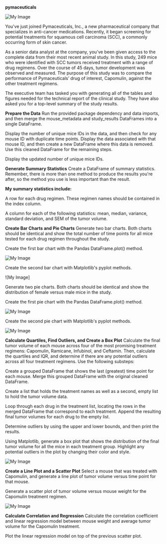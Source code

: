 **pymaceuticals**

![My Image](Image%20Graphs/READ%20ME%20Image%20animal-testing-hero.jpg?raw=true)

You've just joined Pymaceuticals, Inc., a new pharmaceutical company that specializes in anti-cancer medications. Recently, it began screening for potential treatments for squamous cell carcinoma (SCC), a commonly occurring form of skin cancer.

As a senior data analyst at the company, you've been given access to the complete data from their most recent animal study. In this study, 249 mice who were identified with SCC tumors received treatment with a range of drug regimens. Over the course of 45 days, tumor development was observed and measured. The purpose of this study was to compare the performance of Pymaceuticals’ drug of interest, Capomulin, against the other treatment regimens.

The executive team has tasked you with generating all of the tables and figures needed for the technical report of the clinical study. They have also asked you for a top-level summary of the study results.

**Prepare the Data**
Run the provided package dependency and data imports, and then merge the mouse_metadata and study_results DataFrames into a single DataFrame.

Display the number of unique mice IDs in the data, and then check for any mouse ID with duplicate time points. Display the data associated with that mouse ID, and then create a new DataFrame where this data is removed. Use this cleaned DataFrame for the remaining steps.

Display the updated number of unique mice IDs.

**Generate Summary Statistics**
Create a DataFrame of summary statistics. Remember, there is more than one method to produce the results you're after, so the method you use is less important than the result.

**My summary statistics include:**

A row for each drug regimen. These regimen names should be contained in the index column.

A column for each of the following statistics: mean, median, variance, standard deviation, and SEM of the tumor volume.

**Create Bar Charts and Pie Charts**
Generate two bar charts. Both charts should be identical and show the total number of time points for all mice tested for each drug regimen throughout the study.

Create the first bar chart with the Pandas DataFrame.plot() method.

![My Image](Image%20Graphs/Drug%20Regimen%20Bar%20Chart.png?raw=true)

Create the second bar chart with Matplotlib's pyplot methods.

![My Image]

Generate two pie charts. Both charts should be identical and show the distribution of female versus male mice in the study.

Create the first pie chart with the Pandas DataFrame.plot() method.

![My Image](Image%20Graphs/Pandas%20Pie%20Chart.png?raw=true)

Create the second pie chart with Matplotlib's pyplot methods.

![My Image](Image%20Graphs/Pyplot%20Pie%20Chart.png?raw=true)


**Calculate Quartiles, Find Outliers, and Create a Box Plot**
Calculate the final tumor volume of each mouse across four of the most promising treatment regimens: Capomulin, Ramicane, Infubinol, and Ceftamin. Then, calculate the quartiles and IQR, and determine if there are any potential outliers across all four treatment regimens. Use the following substeps:

Create a grouped DataFrame that shows the last (greatest) time point for each mouse. Merge this grouped DataFrame with the original cleaned DataFrame.

Create a list that holds the treatment names as well as a second, empty list to hold the tumor volume data.

Loop through each drug in the treatment list, locating the rows in the merged DataFrame that correspond to each treatment. Append the resulting final tumor volumes for each drug to the empty list.

Determine outliers by using the upper and lower bounds, and then print the results.

Using Matplotlib, generate a box plot that shows the distribution of the final tumor volume for all the mice in each treatment group. Highlight any potential outliers in the plot by changing their color and style.

![My Image](Image%20Graphs/Drug%20Regimen%20Tumor%20Box%20Plot.png?raw=true)

**Create a Line Plot and a Scatter Plot**
Select a mouse that was treated with Capomulin, and generate a line plot of tumor volume versus time point for that mouse.

Generate a scatter plot of tumor volume versus mouse weight for the Capomulin treatment regimen.

![My Image](Image%20Graphs/Capomulin%20Tumor%20vs%20Weight.png?raw=true)

**Calculate Correlation and Regression**
Calculate the correlation coefficient and linear regression model between mouse weight and average tumor volume for the Capomulin treatment.

Plot the linear regression model on top of the previous scatter plot.
